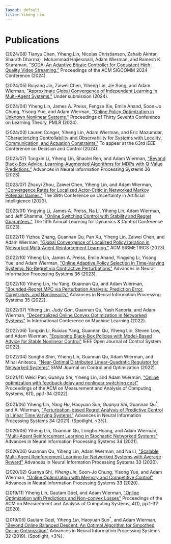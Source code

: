 ```yaml
---
layout: default
title: Yiheng Lin
---
```


# Publications

(2024/08) Tianyu Chen, Yiheng Lin, Nicolas Christianson, Zahaib Akhtar, Sharath Dharmaji, Mohammad Hajiesmaili, Adam Wierman, and Ramesh K. Sitaraman, ["SODA: An Adaptive Bitrate Controller for Consistent High-Quality Video Streaming."](https://dl.acm.org/doi/10.1145/3651890.3672260) Proceedings of the ACM SIGCOMM 2024 Conference (2024).

(2024/05) Ruiyang Jin, Zaiwei Chen, Yiheng Lin, Jie Song, and Adam Wierman, ["Approximate Global Convergence of Independent Learning in Multi-Agent Systems."](https://arxiv.org/abs/2405.19811) Under submission (2024).

(2024/04) Yiheng Lin, James A. Preiss, Fengze Xie, Emile Anand, Soon-Jo Chung, Yisong Yue, and Adam Wierman, ["Online Policy Optimization in Unknown Nonlinear Systems."](https://arxiv.org/abs/2404.13009) Proceedings of Thirty Seventh Conference on Learning Theory, PMLR (2024).

(2024/03) Lauren Conger, Yiheng Lin, Adam Wierman, and Eric Mazumdar, ["Characterizing Controllability and Observability for Systems with Locality, Communication, and Actuation Constraints."](https://arxiv.org/abs/2403.18956) To appear at the 63rd IEEE Conference on Decision and Control (2024).

(2023/07) Tongxin Li, Yiheng Lin, Shaolei Ren, and Adam Wierman, ["Beyond Black-Box Advice: Learning-Augmented Algorithms for MDPs with Q-Value Predictions."](https://arxiv.org/abs/2307.10524) Advances in Neural Information Processing Systems 36 (2023).

(2023/07) Zhaoyi Zhou, Zaiwei Chen, Yiheng Lin, and Adam Wierman, ["Convergence Rates for Localized Actor-Critic in Networked Markov Potential Games."](https://arxiv.org/abs/2303.04865) The 39th Conference on Uncertainty in Artificial Intelligience (2023).

(2023/01) Yingying Li, James A. Preiss, Na Li, Yiheng Lin, Adam Wierman, and Jeff Shamma, ["Online Switching Control with Stability and Regret Guarantees."](https://arxiv.org/abs/2301.08445) The fifth Annual Learning for Dynamics \& Control Conference (2023).

(2022/11) Yizhou Zhang, Guannan Qu, Pan Xu, Yiheng Lin, Zaiwei Chen, and Adam Wierman, ["Global Convergence of Localized Policy Iteration in Networked Multi-Agent Reinforcement Learning."](https://arxiv.org/abs/2211.17116) ACM SIGMETRICS (2023).

(2022/10) Yiheng Lin, James A. Preiss, Emile Anand, Yingying Li, Yisong Yue, and Adam Wierman, ["Online Adaptive Policy Selection in Time-Varying Systems: No-Regret via Contractive Perturbations"](https://arxiv.org/abs/2210.12320) Advances in Neural Information Processing Systems 36 (2023).

(2022/10) Yiheng Lin, Hu Yang, Guannan Qu, and Adam Wierman, ["Bounded-Regret MPC via Perturbation Analysis: Prediction Error, Constraints, and Nonlinearity"](https://arxiv.org/abs/2210.12312) Advances in Neural Information Processing Systems 35 (2022).

(2022/07) Yiheng Lin<sup>*</sup>, Judy Gan<sup>*</sup>, Guannan Qu, Yash Kanoria, and Adam Wierman, ["Decentralized Online Convex Optimization in Networked Systems"](https://arxiv.org/abs/2207.05950) In International Conference on Machine Learning (2022).

(2022/06) Tongxin Li, Ruixiao Yang, Guannan Qu, Yiheng Lin, Steven Low, and Adam Wierman, ["Equipping Black-Box Policies with Model-Based Advice for Stable Nonlinear Control"](https://arxiv.org/abs/2206.01341) IEEE Open Journal of Control System (2022).

(2022/04) Sungho Shin, Yiheng Lin, Guannan Qu, Adam Wierman, and Mihai Anitescu, ["Near-Optimal Distributed Linear-Quadratic Regulator for Networked Systems"](https://arxiv.org/abs/2204.05551) SIAM Journal on Control and Optimization (2022).

(2021/11) Weici Pan, Guanya Shi, Yiheng Lin, and Adam Wierman, ["Online optimization with feedback delay and nonlinear switching cost"](https://arxiv.org/abs/2111.00095) Proceedings of the ACM on Measurement and Analysis of Computing Systems, 6(1), pp.1-34 (2022).

(2021/06) Yiheng Lin<sup>*</sup>, Yang Hu<sup>*</sup>, Haoyuan Sun<sup>*</sup>, Guanya Shi<sup>*</sup>, Guannan Qu<sup>*</sup>, and A. Wierman, ["Perturbation-based Regret Analysis of Predictive Control in Linear Time Varying Systems"](https://arxiv.org/abs/2106.10497) Advances in Neural Information Processing Systems 34 (2021). (Spotlight, <3%).

(2020/06) Yiheng Lin, Guannan Qu, Longbo Huang, and Adam Wierman, ["Multi-Agent Reinforcement Learning in Stochastic Networked Systems"](https://arxiv.org/abs/2006.06555) Advances in Neural Information Processing Systems 34 (2021).

(2020/06) Guannan Qu, Yiheng Lin, Adam Wierman, and Na Li, ["Scalable Multi-Agent Reinforcement Learning for Networked Systems with Average Reward"](https://arxiv.org/abs/2006.06626) Advances in Neural Information Processing Systems 33 (2020).

(2020/02) Guanya Shi<sup>*</sup>, Yiheng Lin<sup>*</sup>, Soon-Jo Chung, Yisong Yue, and Adam Wierman, ["Online Optimization with Memory and Competitive Control"](https://arxiv.org/abs/2002.05318) Advances in Neural Information Processing Systems 33 (2020).

(2019/11) Yiheng Lin, Gautam Goel, and Adam Wierman, ["Online Optimization with Predictions and Non-convex Losses"](https://arxiv.org/abs/1911.03827) Proceedings of the ACM on Measurement and Analysis of Computing Systems, 4(1), pp.1-32 (2020).

(2019/05) Gautam Goel<sup>*</sup>, Yiheng Lin<sup>*</sup>, Haoyuan Sun<sup>*</sup>, and Adam Wierman, ["Beyond Online Balanced Descent: An Optimal Algorithm for Smoothed Online Optimization"](https://arxiv.org/abs/1905.12776) Advances in Neural Information Processing Systems 32 (2019). (Spotlight, <3%).
